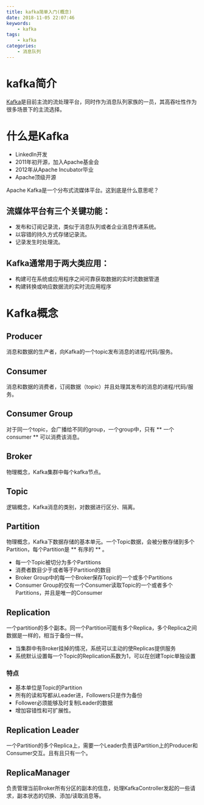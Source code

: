 ```yaml
---
title: kafka简单入门(概念)
date: 2018-11-05 22:07:46
keywords:
    - kafka
tags:
    - kafka
categories:
    - 消息队列
---
```


# kafka简介

[Kafka](https://kafka.apache.org)是目前主流的流处理平台，同时作为消息队列家族的一员，其高吞吐性作为很多场景下的主流选择。

<!-- more -->

# 什么是Kafka

- LinkedIn开发
- 2011年初开源，加入Apache基金会
- 2012年从Apache Incubator毕业
- Apache顶级开源

Apache Kafka是一个分布式流媒体平台。这到底是什么意思呢？

## 流媒体平台有三个关键功能：

- 发布和订阅记录流，类似于消息队列或者企业消息传递系统。
- 以容错的持久方式存储记录流。
- 记录发生时处理流。

## Kafka通常用于两大类应用：

- 构建可在系统或应用程序之间可靠获取数据的实时流数据管道
- 构建转换或响应数据流的实时流应用程序


# Kafka概念

## Producer

消息和数据的生产者，向Kafka的一个topic发布消息的进程/代码/服务。

## Consumer

消息和数据的消费者，订阅数据（topic）并且处理其发布的消息的进程/代码/服务。

## Consumer Group

对于同一个topic，会广播给不同的group，一个group中，只有 ** 一个consumer ** 可以消费该消息。

## Broker

物理概念，Kafka集群中每个kafka节点。

## Topic

逻辑概念，Kafka消息的类别，对数据进行区分、隔离。

## Partition

物理概念，Kafka下数据存储的基本单元。一个Topic数据，会被分散存储到多个Partition，每个Partition是 ** 有序的 ** 。

- 每一个Topic被切分为多个Partitions
- 消费者数目少于或者等于Partition的数目
- Broker Group中的每一个Broker保存Topic的一个或多个Partitions
- Consumer Group的仅有一个Consumer读取Topic的一个或者多个Partitions，并且是唯一的Consumer

## Replication

一个partition的多个副本。同一个Partition可能有多个Replica，多个Replica之间数据是一样的，相当于备份一样。

- 当集群中有Broker挂掉的情况，系统可以主动的使Replicas提供服务
- 系统默认设置每一个Topic的Replication系数为1，可以在创建Topic单独设置

### 特点

- 基本单位是Topic的Partition
- 所有的读和写都从Leader进，Followers只是作为备份
- Follower必须能够及时复制Leader的数据
- 增加容错性和可扩展性。

## Replication Leader

一个Partition的多个Replica上，需要一个Leader负责该Partition上的Producer和Consumer交互。且有且只有一个。

## ReplicaManager

负责管理当前Broker所有分区的副本的信息，处理KafkaController发起的一些请求，副本状态的切换、添加/读取消息等。








